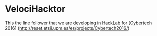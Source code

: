 # VelociHacktor

This the line follower that we are developing in [HackLab](http://hacklabupm.bq.com/doku.php?id=start) for [Cybertech 2016] (http://reset.etsii.upm.es/es/projects/Cybertech2016/)
